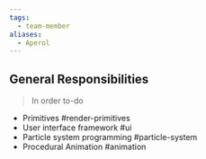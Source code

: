```yaml
---
tags:
  - team-member
aliases:
  - Aperol
---
```

## General Responsibilities
>In order to-do
- Primitives #render-primitives
- User interface framework #ui 
- Particle system programming #particle-system
- Procedural Animation #animation